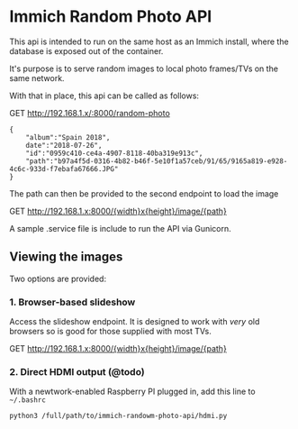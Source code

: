 # Immich Random Photo API

This api is intended to run on the same host as an Immich install, where the database is exposed out of the container.

It's purpose is to serve random images to local photo frames/TVs on the same network.

With that in place, this api can be called as follows:

GET http://192.168.1.x/:8000/random-photo

```
{
    "album":"Spain 2018",
    date":"2018-07-26",
    "id":"0959c410-ce4a-4907-8118-40ba319e913c",
    "path":"b97a4f5d-0316-4b82-b46f-5e10f1a57ceb/91/65/9165a819-e928-4c6c-933d-f7ebafa67666.JPG"
}
```

The path can then be provided to the second endpoint to load the image

GET http://192.168.1.x:8000/{width}x{height}/image/{path}

A sample .service file is include to run the API via Gunicorn.

## Viewing the images

Two options are provided:

### 1. Browser-based slideshow

Access the slideshow endpoint. It is designed to work with _very_ old browsers so is good for those supplied with most TVs.

GET http://192.168.1.x:8000/{width}x{height}/image/{path}

### 2. Direct HDMI output (@todo)

With a newtwork-enabled Raspberry PI plugged in, add this line to `~/.bashrc`

`python3 /full/path/to/immich-randowm-photo-api/hdmi.py`

